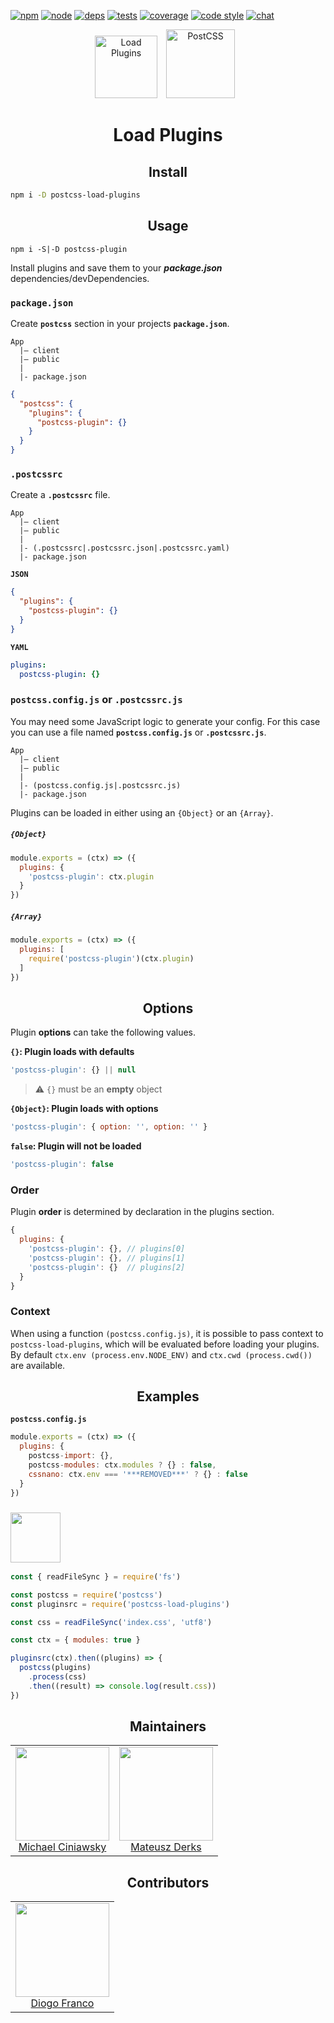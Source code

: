 [![npm][npm]][npm-url]
[![node][node]][node-url]
[![deps][deps]][deps-url]
[![tests][tests]][tests-url]
[![coverage][cover]][cover-url]
[![code style][style]][style-url]
[![chat][chat]][chat-url]

<div align="center">
  <img width="100" height="100" title="Load Plugins" src="http://michael-ciniawsky.github.io/postcss-load-plugins/logo.svg">
  <a href="https://github.com/postcss/postcss">
    <img width="110" height="110" title="PostCSS"           src="http://postcss.github.io/postcss/logo.svg" hspace="10">
  </a>
  <h1>Load Plugins</h1>
</div>

<h2 align="center">Install</h2>

```bash
npm i -D postcss-load-plugins
```

<h2 align="center">Usage</h2>

```
npm i -S|-D postcss-plugin
```

Install plugins and save them to your ***package.json*** dependencies/devDependencies.

### `package.json`

Create **`postcss`** section in your projects **`package.json`**.

```
App
  |– client
  |– public
  |
  |- package.json
```

```json
{
  "postcss": {
    "plugins": {
      "postcss-plugin": {}
    }
  }
}
```

### `.postcssrc`

Create a **`.postcssrc`** file.

```
App
  |– client
  |– public
  |
  |- (.postcssrc|.postcssrc.json|.postcssrc.yaml)
  |- package.json
```

**`JSON`**
```json
{
  "plugins": {
    "postcss-plugin": {}
  }
}
```

**`YAML`**
```yaml
plugins:
  postcss-plugin: {}
```

### `postcss.config.js` or `.postcssrc.js`

You may need some JavaScript logic to generate your config. For this case you can use a file named **`postcss.config.js`** or **`.postcssrc.js`**.

```
App
  |– client
  |– public
  |
  |- (postcss.config.js|.postcssrc.js)
  |- package.json
```

Plugins can be loaded in either using an `{Object}` or an `{Array}`.

##### `{Object}`

```js
module.exports = (ctx) => ({
  plugins: {
    'postcss-plugin': ctx.plugin
  }
})
```

##### `{Array}`

```js
module.exports = (ctx) => ({
  plugins: [
    require('postcss-plugin')(ctx.plugin)
  ]
})
```

<h2 align="center">Options</h2>

Plugin **options** can take the following values.

**`{}`: Plugin loads with defaults**

```js
'postcss-plugin': {} || null
```

> :warning: `{}` must be an **empty** object

**`{Object}`: Plugin loads with options**

```js
'postcss-plugin': { option: '', option: '' }
```

**`false`: Plugin will not be loaded**

```js
'postcss-plugin': false
```

### Order

Plugin **order** is determined by declaration in the plugins section.

```js
{
  plugins: {
    'postcss-plugin': {}, // plugins[0]
    'postcss-plugin': {}, // plugins[1]
    'postcss-plugin': {}  // plugins[2]
  }
}
```

### Context

When using a function `(postcss.config.js)`, it is possible to pass context to `postcss-load-plugins`, which will be evaluated before loading your plugins. By default `ctx.env (process.env.NODE_ENV)` and `ctx.cwd (process.cwd())` are available.

<h2 align="center">Examples</h2>

**`postcss.config.js`**

```js
module.exports = (ctx) => ({
  plugins: {
    postcss-import: {},
    postcss-modules: ctx.modules ? {} : false,
    cssnano: ctx.env === '***REMOVED***' ? {} : false
  }
})
```

### <img width="80" height="80" src="https://worldvectorlogo.com/logos/nodejs-icon.svg">

```js
const { readFileSync } = require('fs')

const postcss = require('postcss')
const pluginsrc = require('postcss-load-plugins')

const css = readFileSync('index.css', 'utf8')

const ctx = { modules: true }

pluginsrc(ctx).then((plugins) => {
  postcss(plugins)
    .process(css)
    .then((result) => console.log(result.css))
})
```

<h2 align="center">Maintainers</h2>

<table>
  <tbody>
    <tr>
      <td align="center">
        <img width="150" height="150"
        src="https://github.com/michael-ciniawsky.png?v=3&s=150">
        <br>
        <a href="https://github.com/michael-ciniawsky">Michael Ciniawsky</a>
      </td>
      <td align="center">
        <img width="150" height="150"
        src="https://github.com/ertrzyiks.png?v=3&s=150">
        <br>
        <a href="https://github.com/ertrzyiks">Mateusz Derks</a>
      </td>
    </tr>
  </tbody>
</table>

<h2 align="center">Contributors</h2>

<table>
  <tbody>
    <tr>
      <td align="center">
        <img width="150" height="150"
        src="https://github.com/Kovensky.png?v=3&s=150">
        <br>
        <a href="https://github.com/Kovensky">Diogo Franco</a>
      </td>
    </tr>
  </tbody>
</table>


[npm]: https://img.shields.io/npm/v/postcss-load-plugins.svg
[npm-url]: https://npmjs.com/package/postcss-load-plugins

[node]: https://img.shields.io/node/v/postcss-load-plugins.svg
[node-url]: https://nodejs.org/

[deps]: https://david-dm.org/michael-ciniawsky/postcss-load-plugins.svg
[deps-url]: https://david-dm.org/michael-ciniawsky/postcss-load-plugins

[tests]: http://img.shields.io/travis/michael-ciniawsky/postcss-load-plugins.svg
[tests-url]: https://travis-ci.org/michael-ciniawsky/postcss-load-plugins

[cover]: https://coveralls.io/repos/github/michael-ciniawsky/postcss-load-plugins/badge.svg
[cover-url]: https://coveralls.io/github/michael-ciniawsky/postcss-load-plugins

[style]: https://img.shields.io/badge/code%20style-standard-yellow.svg
[style-url]: http://standardjs.com/

[chat]: https://img.shields.io/gitter/room/postcss/postcss.svg
[chat-url]: https://gitter.im/postcss/postcss
